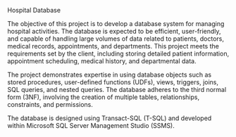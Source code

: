 Hospital Database 

The objective of this project is to develop a database system for managing hospital activities. The database is expected to be efficient, user-friendly, and capable of handling large volumes of data related to patients, doctors, medical records, appointments, and departments. This project meets the requirements set by the client, including storing detailed patient information, appointment scheduling, medical history, and departmental data.

The project demonstrates expertise in using database objects such as stored procedures, user-defined functions (UDFs), views, triggers, joins, SQL queries, and nested queries. The database adheres to the third normal form (3NF), involving the creation of multiple tables, relationships, constraints, and permissions.

The database is designed using Transact-SQL (T-SQL) and developed within Microsoft SQL Server Management Studio (SSMS).
